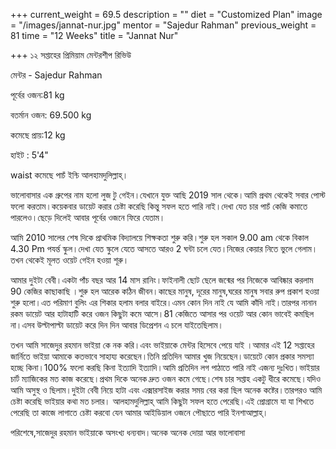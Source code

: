 +++
current_weight = 69.5
description = ""
diet = "Customized Plan"
image = "/images/jannat-nur.jpg"
mentor = "Sajedur Rahman"
previous_weight = 81
time = "12 Weeks"
title = "Jannat Nur"

+++
১২ সপ্তাহের প্রিমিয়াম মেন্টরশীপ রিভিউ

মেন্টর - Sajedur Rahman

পূর্বের ওজন:81 kg

বতর্মান ওজন: 69.500 kg

কমেছে প্রায়:12 kg

হাইট : 5'4"

waist কমেছে পাচঁ ইন্চি আলহামদুলিল্লাহ্।

ভালোবাসার এক গ্রুপের নাম হলো লুজ টু গেইন।যেখানে যুক্ত আছি 2019 সাল থেকে।আমি প্রথম থেকেই সবার পোস্ট ফলো করতাম।কয়েকবার ডায়েট করার চেষ্টা করেছি কিন্তু সফল হতে পারি নাই।দেখা যেত চার পাচঁ কেজি কমাতে পারলেও।ছেড়ে দিলেই আবার পূর্বের ওজনে ফিরে যেতাম।

আমি 2010 সালের শেষ দিকে প্রাথমিক বিদ‍্যালয়ে শিক্ষকতা শুরু করি।শুরু হল সকাল 9.00 am থেকে বিকাল 4.30 Pm পযর্ন্ত স্কুল।দেখা যেত স্কুলে যেতে আসতে আরও 2 ঘন্টা চলে যেত।নিজের কেয়ার নিতে ভুলে গেলাম।তখন থেকেই মূলত ওয়েট গেইন হওয়া শূরু।

আমার দুইটা বেবী।একটা পাঁচ বছর আর 14 মাস রানিং।ফাইনালী ছোট ছেলে জন্মের পর নিজেকে আবিষ্কার করলাম 90 কেজির কাছাকাছি ।শুরু হল আরেক কঠিন জীবন।কাছের মানুষ, দূরের মানুষ,ঘরের মানুষ সবার রুপ প্রকাশ হওয়া শুরু হলো।এত পরিমাণ বুলিং এর শিকার হলাম বলার বাইরে।এমন কোন দিন নাই যে আমি কাঁদি নাই।তারপর নানান রকম ডায়েট আর হাটাহাটি করে ওজন কিছুটা কমে আসে।81 কেজিতে আসার পর ওয়েট আর কোন ভাবেই কমছিল না।এসব উল্টাপাল্টা ডায়েট করে দিন দিন আবার ডিপ্রেশন এ চলে যাইতেছিলাম।

তখন আমি সাজেদুর রহমান ভাইয়া কে নক করি।এবং ভাইয়াকে মেন্টর হিসেবে পেয়ে যাই ।আমার এই 12 সপ্তাহের জার্নিতে ভাইয়া আমাকে কতভাবে সাহায্য করেছেন।তিনি প্রতিদিন আমার খুজ নিয়েছেন।ডায়েটে কোন প্রকার সমস্যা হচ্ছে কিনা।100% ফলো করছি কিনা ইত্যাদি ইত্যাদি।আমি প্রতিদিন লগ পাঠাতে পারি নাই এজন্য দুঃখিত।ভাইয়ার চার্ট ম‍্যাজিকের মত কাজ করেছে।প্রথম দিকে অনেক দ্রুত ওজন কমে গেছে।শেষ চার সপ্তাহ একটু ধীরে কমেছে।যদিও আমি অসুস্থ ও ছিলাম।দুইটা বেবী নিয়ে হাটা এবং এক্সারসাইজ করার সময় বের করা ছিল অনেক কষ্টের।তারপরও আমি চেষ্টা করেছি ভাইয়ার কথা মত চলার। আলহামদুলিল্লাহ্ আমি কিছুটা সফল হতে পেরেছি।এই প্রোগ্রামে যা যা শিখতে পেরেছি তা কাজে লাগাতে চেষ্টা করবো যেন আমার আইডিয়াল ওজনে পৌছাতে পারি ইনশাআল্লাহ্।

পরিশেষে,সাজেদুর রহমান ভাইয়াকে অসংখ্য ধন্যবাদ।অনেক অনেক দোয়া আর ভালোবাসা